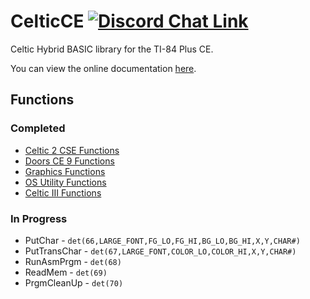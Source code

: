 # CelticCE [![Discord Chat Link](https://img.shields.io/discord/1012426214226530424?logo=discord)](https://discord.gg/RDTtu258fW)
Celtic Hybrid BASIC library for the TI-84 Plus CE.

You can view the online documentation [here](https://roccoloxprograms.github.io/CelticCE).

## Functions

### Completed
 * [Celtic 2 CSE Functions](https://roccoloxprograms.github.io/CelticCE/csefunctions.html)
 * [Doors CE 9 Functions](https://roccoloxprograms.github.io/CelticCE/dcefunctions.html)
 * [Graphics Functions](https://roccoloxprograms.github.io/CelticCE/graphicsfunctions.html)
 * [OS Utility Functions](https://roccoloxprograms.github.io/CelticCE/osutilityfunctions.html)
 * [Celtic III Functions](https://roccoloxprograms.github.io/CelticCE/celticiiifunctions.html)

### In Progress
 * PutChar - `det(66,LARGE_FONT,FG_LO,FG_HI,BG_LO,BG_HI,X,Y,CHAR#)`
 * PutTransChar - `det(67,LARGE_FONT,COLOR_LO,COLOR_HI,X,Y,CHAR#)`
 * RunAsmPrgm - `det(68)`
 * ReadMem - `det(69)`
 * PrgmCleanUp - `det(70)`
